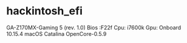 # hackintosh_efi
GA-Z170MX-Gaming 5 (rev. 1.0)  Bios :F22f  Cpu: i7600k Gpu: Onboard
10.15.4 macOS Catalina
OpenCore-0.5.9
